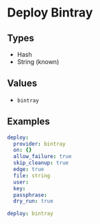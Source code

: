 # Deploy Bintray



## Types

* Hash
* String (known)

## Values

* `bintray`


## Examples

```yaml
deploy:
  provider: bintray
  on: {}
  allow_failure: true
  skip_cleanup: true
  edge: true
  file: string
  user: 
  key: 
  passphrase: 
  dry_run: true
```

```yaml
deploy: bintray

```
